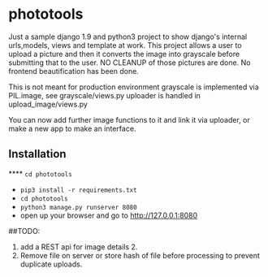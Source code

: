 # phototools
Just a sample django 1.9 and python3 project to show django's internal urls,models, views and template at work. This project allows a user to upload a picture and then it converts the image into grayscale before submitting that to the user. NO CLEANUP of those pictures are done. No frontend beautification has been done.


This is not meant for production environment
grayscale is implemented via PIL.image, see grayscale/views.py
uploader is handled in upload_image/views.py

You can now add further image functions to it and  link it via uploader, or make a new app to make an interface.
## Installation
**** `cd phototools`
* `pip3 install -r requirements.txt`
* `cd phototools`
* `python3 manage.py runserver 8080`
* open up your browser and go to http://127.0.0.1:8080

##TODO:
1. add a REST api for image details 2.
2. Remove file on server or store hash of file before processing to prevent duplicate uploads.



